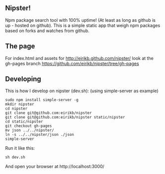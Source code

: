 Nipster!
--

Npm package search tool with 100% uptime! (At least as long as github is up - hosted on github).
This is a simple static app that weigh npm packages based on forks and watches from github.


The page
---
For index.html and assets for http://eirikb.github.com/nipster/ look at the gh-pages branch
https://github.com/eirikb/nipster/tree/gh-pages

Developing
---
This is how I develop on nipster (dev.sh):
(using simple-server as example)

    sudo npm install simple-server -g
    mkdir nipster
    cd nipster
    git clone git@github.com:eirikb/nipster
    git clone git@github.com:eirikb/nipster static/nipster
    cd static/nipster
    git checkout gh-pages
    mv json ../../nipster/
    ln -s ../../nipster/json ./json
    simple-server

Run it like this: 

    sh dev.sh

And open your browser at http://localhost:3000/
